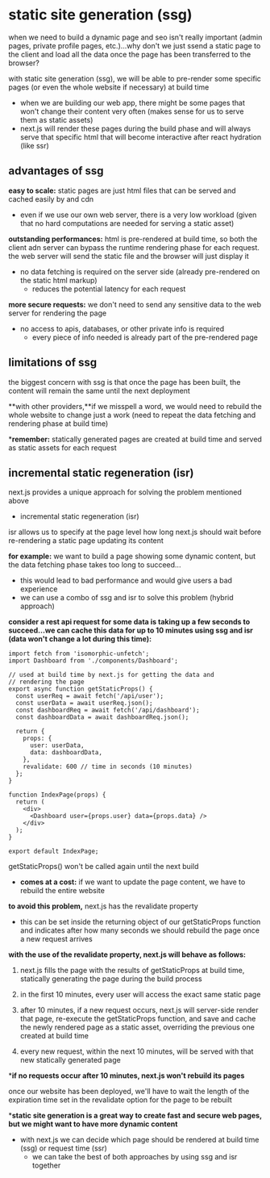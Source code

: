 # static site generation (ssg)
when we need to build a dynamic page and seo isn't really important (admin pages, private profile pages, etc.)...why don't we just ssend a static page to the client and load all the data once the page has been transferred to the browser?

with static site generation (ssg), we will be able to pre-render some specific pages (or even the whole website if necessary) at build time
- when we are building our web app, there might be some pages that won't change their content very often (makes sense for us to serve them as static assets)
- next.js will render these pages during the build phase and will always serve that specific html that will become interactive after react hydration (like ssr)

## advantages of ssg
**easy to scale:** static pages are just html files that can be served and cached easily by and cdn
- even if we use our own web server, there is a very low workload (given that no hard computations are needed for serving a static asset)

**outstanding performances:** html is pre-rendered at build time, so both the client adn server can bypass the runtime rendering phase for each request. the web server will send the static file and the browser will just display it
- no data fetching is required on the server side (already pre-rendered on the static html markup)
    - reduces the potential latency for each request

**more secure requests:** we don't need to send any sensitive data to the web server for rendering the page
- no access to apis, databases, or other private info is required
    - every piece of info needed is already part of the pre-rendered page

## limitations of ssg
the biggest concern with ssg is that once the page has been built, the content will remain the same until the next deployment

**with other providers,**if we misspell a word, we would need to rebuild the whole website to change just a work (need to repeat the data fetching and rendering phase at build time)

***remember:** statically generated pages are created at build time and served as static assets for each request

## incremental static regeneration (isr)
next.js provides a unique approach for solving the problem mentioned above
- incremental static regeneration (isr)

isr allows us to specify at the page level how long next.js should wait before re-rendering a static page updating its content

**for example:** we want to build a page showing some dynamic content, but the data fetching phase takes too long to succeed...
- this would lead to bad performance and would give users a bad experience
- we can use a combo of ssg and isr to solve this problem (hybrid approach)

**consider a rest api request for some data is taking up a few seconds to succeed...we can cache this data for up to 10 minutes using ssg and isr (data won't change a lot during this time):**

```
import fetch from 'isomorphic-unfetch';
import Dashboard from './components/Dashboard';

// used at build time by next.js for getting the data and
// rendering the page 
export async function getStaticProps() {
  const userReq = await fetch('/api/user');
  const userData = await userReq.json();
  const dashboardReq = await fetch('/api/dashboard');
  const dashboardData = await dashboardReq.json();

  return {
    props: {
      user: userData,
      data: dashboardData,
    },
    revalidate: 600 // time in seconds (10 minutes)
  };
}

function IndexPage(props) {
  return (
    <div>
      <Dashboard user={props.user} data={props.data} />
    </div>
  );
}

export default IndexPage;
```

getStaticProps() won't be called again until the next build
- **comes at a cost:** if we want to update the page content, we have to rebuild the entire website

**to avoid this problem,** next.js has the revalidate property
- this can be set inside the returning object of our getStaticProps function and indicates after how many seconds we should rebuild the page once a new request arrives

**with the use of the revalidate property, next.js will behave as follows:**

1. next.js fills the page with the results of getStaticProps at build time, statically generating the page during the build process

2. in the first 10 minutes, every user will access the exact same static page

3. after 10 minutes, if a new request occurs, next.js will server-side render that page, re-execute the getStaticProps function, and save and cache the newly rendered page as a static asset, overriding the previous one created at build time

4. every new request, within the next 10 minutes, will be served with that new statically generated page

***if no requests occur after 10 minutes, next.js won't rebuild its pages**

once our website has been deployed, we'll have to wait the length of the expiration time set in the revalidate option for the page to be rebuilt

***static site generation is a great way to create fast and secure web pages, but we might want to have more dynamic content**
- with next.js we can decide which page should be rendered at build time (ssg) or request time (ssr)
    - we can take the best of both approaches by using ssg and isr together

